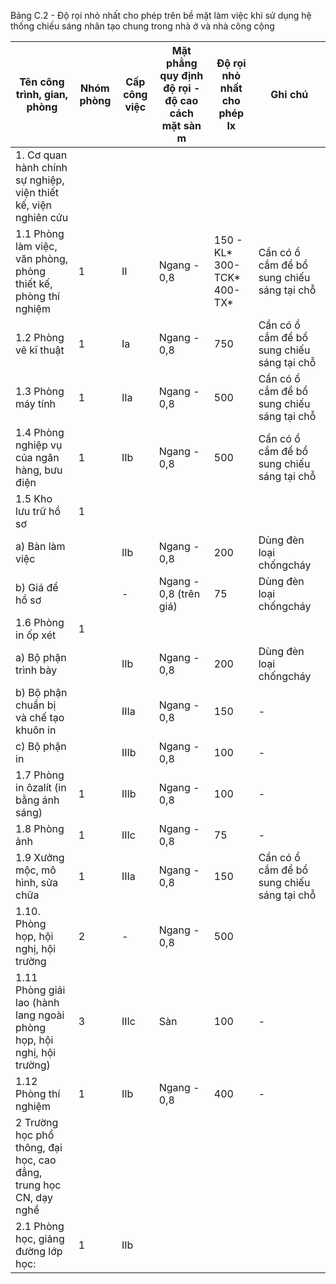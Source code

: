 Bảng C.2 - Độ rọi nhỏ nhất cho phép trên bề mặt làm việc khi sử dụng hệ thống chiếu sáng nhân tạo chung trong nhà ở và nhà công cộng

| Tên công trình, gian, phòng                                           | Nhóm phòng   | Cấp công việc   | Mặt phẳng quy định độ rọi - độ cao cách mặt sàn m   | Độ rọi nhỏ nhất cho phép lx   | Ghi chú                                    |
|-----------------------------------------------------------------------|--------------|-----------------|-----------------------------------------------------|-------------------------------|--------------------------------------------|
| 1. Cơ quan hành chính sự nghiệp, viện thiết kế, viện nghiên cứu       |              |                 |                                                     |                               |                                            |
| 1.1 Phòng làm việc, văn phòng, phòng thiết kế, phòng thí nghiệm       | 1            | II              | Ngang - 0,8                                         | 150 - KL* 300- TCK* 400-TX*   | Cần có ổ cắm để bổ sung chiếu sáng tại chỗ |
| 1.2 Phòng vẽ kĩ thuật                                                 | 1            | Ia              | Ngang - 0,8                                         | 750                           | Cần có ổ cắm để bổ sung chiếu sáng tại chỗ |
| 1.3 Phòng máy tính                                                    | 1            | IIa             | Ngang - 0,8                                         | 500                           | Cần có ổ cắm để bổ sung chiếu sáng tại chỗ |
| 1.4 Phòng nghiệp vụ của ngân hàng, bưu điện                           | 1            | IIb             | Ngang - 0,8                                         | 500                           | Cần có ổ cắm để bổ sung chiếu sáng tại chỗ |
| 1.5 Kho lưu trữ hồ sơ                                                 | 1            |                 |                                                     |                               |                                            |
| a) Bàn làm việc                                                       |              | IIb             | Ngang - 0,8                                         | 200                           | Dùng đèn loại chốngcháy                    |
| b) Giá để hồ sơ                                                       |              | -               | Ngang - 0,8 (trên giá)                              | 75                            | Dùng đèn loại chốngcháy                    |
| 1.6 Phòng in ốp xét                                                   | 1            |                 |                                                     |                               |                                            |
| a) Bộ phận trình bày                                                  |              | IIb             | Ngang - 0,8                                         | 200                           | Dùng đèn loại chốngcháy                    |
| b) Bộ phận chuẩn bị và chế tạo khuôn in                               |              | IIIa            | Ngang - 0,8                                         | 150                           | -                                          |
| c) Bộ phận in                                                         |              | IIIb            | Ngang - 0,8                                         | 100                           | -                                          |
| 1.7 Phòng in ôzalít (in bằng ánh sáng)                                | 1            | IIIb            | Ngang - 0,8                                         | 100                           | -                                          |
| 1.8 Phòng ảnh                                                         | 1            | IIIc            | Ngang - 0,8                                         | 75                            | -                                          |
| 1.9 Xưởng mộc, mô hình, sửa chữa                                      | 1            | IIIa            | Ngang - 0,8                                         | 150                           | Cần có ổ cắm để bổ sung chiếu sáng tại chỗ |
| 1.10. Phòng họp, hội nghị, hội trường                                 | 2            | -               | Ngang - 0,8                                         | 500                           |                                            |
| 1.11 Phòng giải lao (hành lang ngoài phòng họp, hội nghị, hội trường) | 3            | IIIc            | Sàn                                                 | 100                           | -                                          |
| 1.12 Phòng thí nghiệm                                                 | 1   | IIb   | Ngang - 0,8               | 400                   | -                                                              |
| 2 Trường học phổ thông, đại học, cao đẳng, trung học CN, dạy nghề     |     |       |                           |                       |                                                                |
| 2.1 Phòng học, giảng đường lớp học:                                   | 1   | IIb   |                           |                       |                                                                |